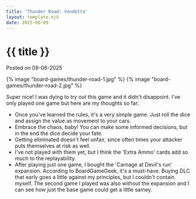 ```yaml
---
title: 'Thunder Road: Vendetta'
layout: template.njk
date: 2025-06-09
---
```


<div class="post-header">
    <h1 class="post-title">{{ title }}</h1>
    <p class="post-metadata">Posted on 09-06-2025</p>
</div>

{% image "board-games/thunder-road-1.jpg" %}
{% image "board-games/thunder-road-2.jpg" %}

Super nice! I was dying to try out this game and it didn't disappoint. I've only played one game but here are my thoughts so far:

- Once you've learned the rules, it's a very simple game. Just roll the dice and assign the value as movement to your cars.
- Embrace the chaos, baby! You can make some informed decisions, but in the end the dice decide your fate.
- Getting eliminated doesn't feel unfair, since often times your attacker puts themselves at risk as well.
- I've not played with them yet, but I think the 'Extra Ammo' cards add so much to the replayability.
- After playing just one game, I bought the 'Carnage at Devil's run' expansion. According to BoardGameGeek, it's a must-have. Buying DLC that early goes a little against my principles, but I couldn't contain myself. The second game I played was also without the expansion and I can see how just the base game could get a little samey. 
